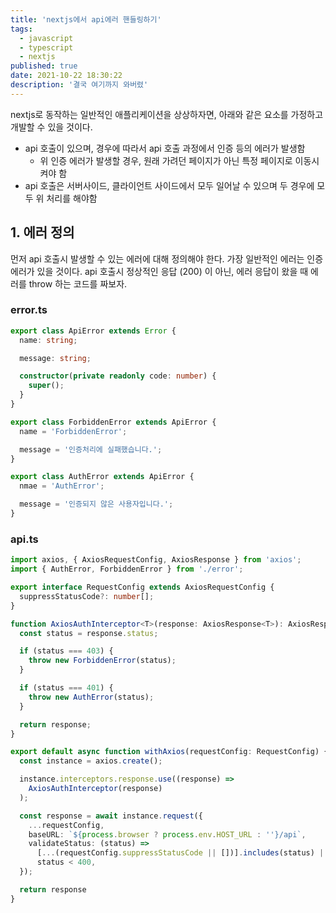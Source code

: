 ```yaml
---
title: 'nextjs에서 api에러 핸들링하기'
tags:
  - javascript
  - typescript
  - nextjs
published: true
date: 2021-10-22 18:30:22
description: '결국 여기까지 와버렸'
---
```


nextjs로 동작하는 일반적인 애플리케이션을 상상하자면, 아래와 같은 요소를 가정하고 개발할 수 있을 것이다.

- api 호출이 있으며, 경우에 따라서 api 호출 과정에서 인증 등의 에러가 발생함
  - 위 인증 에러가 발생할 경우, 원래 가려던 페이지가 아닌 특정 페이지로 이동시켜야 함
- api 호출은 서버사이드, 클라이언트 사이드에서 모두 일어날 수 있으며 두 경우에 모두 위 처리를 해야함

## 1. 에러 정의 

먼저 api 호출시 발생할 수 있는 에러에 대해 정의해야 한다. 가장 일반적인 에러는 인증 에러가 있을 것이다. api 호출시 정상적인 응답 (200) 이 아닌, 에러 응답이 왔을 때 에러를 throw 하는 코드를 짜보자.

### error.ts

```typescript
export class ApiError extends Error {
  name: string;

  message: string;

  constructor(private readonly code: number) {
    super();
  }
}

export class ForbiddenError extends ApiError {
  name = 'ForbiddenError';

  message = '인증처리에 실패했습니다.';
}

export class AuthError extends ApiError {
  nmae = 'AuthError';

  message = '인증되지 않은 사용자입니다.';
}
```



### api.ts

```typescript
import axios, { AxiosRequestConfig, AxiosResponse } from 'axios';
import { AuthError, ForbiddenError } from './error';

export interface RequestConfig extends AxiosRequestConfig {
  suppressStatusCode?: number[];
}

function AxiosAuthInterceptor<T>(response: AxiosResponse<T>): AxiosResponse {
  const status = response.status;

  if (status === 403) {
    throw new ForbiddenError(status);
  }

  if (status === 401) {
    throw new AuthError(status);
  }

  return response;
}

export default async function withAxios(requestConfig: RequestConfig) {
  const instance = axios.create();

  instance.interceptors.response.use((response) =>
    AxiosAuthInterceptor(response)
  );

  const response = await instance.request({
    ...requestConfig,
    baseURL: `${process.browser ? process.env.HOST_URL : ''}/api`,
    validateStatus: (status) =>
      [...(requestConfig.suppressStatusCode || [])].includes(status) ||
      status < 400,
  });

  return response
}
```



